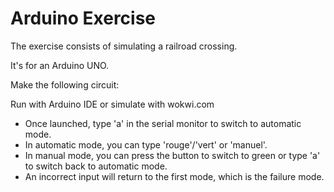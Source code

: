 # Arduino Exercise

The exercise consists of simulating a railroad crossing.

It's for an Arduino UNO.

Make the following circuit:

Run with Arduino IDE or simulate with wokwi.com

- Once launched, type 'a' in the serial monitor to switch to automatic mode.
- In automatic mode, you can type 'rouge'/'vert' or 'manuel'.
- In manual mode, you can press the button to switch to green or type 'a' to switch back to automatic mode.
- An incorrect input will return to the first mode, which is the failure mode.
